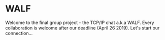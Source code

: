 # WALF
Welcome to the final group project - the TCP/IP chat a.k.a WALF. Every collaboration is welcome after our deadline (April 26 2019). Let's start our connection...
